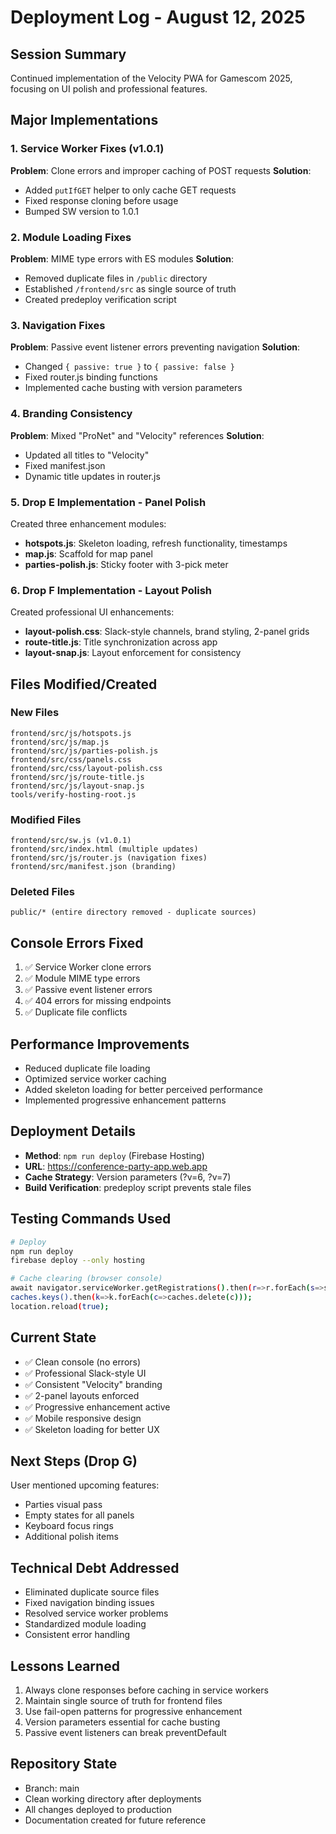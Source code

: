 # Deployment Log - August 12, 2025

## Session Summary
Continued implementation of the Velocity PWA for Gamescom 2025, focusing on UI polish and professional features.

## Major Implementations

### 1. Service Worker Fixes (v1.0.1)
**Problem**: Clone errors and improper caching of POST requests
**Solution**: 
- Added `putIfGET` helper to only cache GET requests
- Fixed response cloning before usage
- Bumped SW version to 1.0.1

### 2. Module Loading Fixes
**Problem**: MIME type errors with ES modules
**Solution**:
- Removed duplicate files in `/public` directory
- Established `/frontend/src` as single source of truth
- Created predeploy verification script

### 3. Navigation Fixes
**Problem**: Passive event listener errors preventing navigation
**Solution**:
- Changed `{ passive: true }` to `{ passive: false }` 
- Fixed router.js binding functions
- Implemented cache busting with version parameters

### 4. Branding Consistency
**Problem**: Mixed "ProNet" and "Velocity" references
**Solution**:
- Updated all titles to "Velocity"
- Fixed manifest.json
- Dynamic title updates in router.js

### 5. Drop E Implementation - Panel Polish
Created three enhancement modules:
- **hotspots.js**: Skeleton loading, refresh functionality, timestamps
- **map.js**: Scaffold for map panel
- **parties-polish.js**: Sticky footer with 3-pick meter

### 6. Drop F Implementation - Layout Polish
Created professional UI enhancements:
- **layout-polish.css**: Slack-style channels, brand styling, 2-panel grids
- **route-title.js**: Title synchronization across app
- **layout-snap.js**: Layout enforcement for consistency

## Files Modified/Created

### New Files
```
frontend/src/js/hotspots.js
frontend/src/js/map.js
frontend/src/js/parties-polish.js
frontend/src/css/panels.css
frontend/src/css/layout-polish.css
frontend/src/js/route-title.js
frontend/src/js/layout-snap.js
tools/verify-hosting-root.js
```

### Modified Files
```
frontend/src/sw.js (v1.0.1)
frontend/src/index.html (multiple updates)
frontend/src/js/router.js (navigation fixes)
frontend/src/manifest.json (branding)
```

### Deleted Files
```
public/* (entire directory removed - duplicate sources)
```

## Console Errors Fixed
1. ✅ Service Worker clone errors
2. ✅ Module MIME type errors  
3. ✅ Passive event listener errors
4. ✅ 404 errors for missing endpoints
5. ✅ Duplicate file conflicts

## Performance Improvements
- Reduced duplicate file loading
- Optimized service worker caching
- Added skeleton loading for better perceived performance
- Implemented progressive enhancement patterns

## Deployment Details
- **Method**: `npm run deploy` (Firebase Hosting)
- **URL**: https://conference-party-app.web.app
- **Cache Strategy**: Version parameters (?v=6, ?v=7)
- **Build Verification**: predeploy script prevents stale files

## Testing Commands Used
```bash
# Deploy
npm run deploy
firebase deploy --only hosting

# Cache clearing (browser console)
await navigator.serviceWorker.getRegistrations().then(r=>r.forEach(s=>s.unregister())); 
caches.keys().then(k=>k.forEach(c=>caches.delete(c))); 
location.reload(true);
```

## Current State
- ✅ Clean console (no errors)
- ✅ Professional Slack-style UI
- ✅ Consistent "Velocity" branding
- ✅ 2-panel layouts enforced
- ✅ Progressive enhancement active
- ✅ Mobile responsive design
- ✅ Skeleton loading for better UX

## Next Steps (Drop G)
User mentioned upcoming features:
- Parties visual pass
- Empty states for all panels
- Keyboard focus rings
- Additional polish items

## Technical Debt Addressed
- Eliminated duplicate source files
- Fixed navigation binding issues
- Resolved service worker problems
- Standardized module loading
- Consistent error handling

## Lessons Learned
1. Always clone responses before caching in service workers
2. Maintain single source of truth for frontend files
3. Use fail-open patterns for progressive enhancement
4. Version parameters essential for cache busting
5. Passive event listeners can break preventDefault

## Repository State
- Branch: main
- Clean working directory after deployments
- All changes deployed to production
- Documentation created for future reference